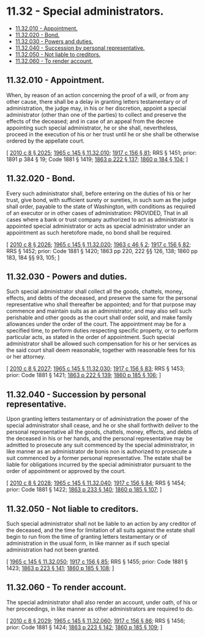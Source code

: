 # 11.32 - Special administrators.
* [11.32.010 - Appointment.](#1132010---appointment)
* [11.32.020 - Bond.](#1132020---bond)
* [11.32.030 - Powers and duties.](#1132030---powers-and-duties)
* [11.32.040 - Succession by personal representative.](#1132040---succession-by-personal-representative)
* [11.32.050 - Not liable to creditors.](#1132050---not-liable-to-creditors)
* [11.32.060 - To render account.](#1132060---to-render-account)
## 11.32.010 - Appointment.
When, by reason of an action concerning the proof of a will, or from any other cause, there shall be a delay in granting letters testamentary or of administration, the judge may, in his or her discretion, appoint a special administrator (other than one of the parties) to collect and preserve the effects of the deceased; and in case of an appeal from the decree appointing such special administrator, he or she shall, nevertheless, proceed in the execution of his or her trust until he or she shall be otherwise ordered by the appellate court.

\[ [2010 c 8 § 2025](https://lawfilesext.leg.wa.gov/biennium/2009-10/Pdf/Bills/Session%20Laws/Senate/6239-S.SL.pdf?cite=2010%20c%208%20§%202025); [1965 c 145 § 11.32.010](https://leg.wa.gov/CodeReviser/documents/sessionlaw/1965c145.pdf?cite=1965%20c%20145%20§%2011.32.010); [1917 c 156 § 81](https://leg.wa.gov/CodeReviser/documents/sessionlaw/1917c156.pdf?cite=1917%20c%20156%20§%2081); RRS § 1451; prior:  1891 p 384 § 19; Code 1881 § 1419; [1863 p 222 § 137](https://leg.wa.gov/CodeReviser/Pages/session_laws.aspx?cite=1863%20p%20222%20§%20137); [1860 p 184 § 104](https://leg.wa.gov/CodeReviser/Pages/session_laws.aspx?cite=1860%20p%20184%20§%20104); \]

## 11.32.020 - Bond.
Every such administrator shall, before entering on the duties of his or her trust, give bond, with sufficient surety or sureties, in such sum as the judge shall order, payable to the state of Washington, with conditions as required of an executor or in other cases of administration: PROVIDED, That in all cases where a bank or trust company authorized to act as administrator is appointed special administrator or acts as special administrator under an appointment as such heretofore made, no bond shall be required.

\[ [2010 c 8 § 2026](https://lawfilesext.leg.wa.gov/biennium/2009-10/Pdf/Bills/Session%20Laws/Senate/6239-S.SL.pdf?cite=2010%20c%208%20§%202026); [1965 c 145 § 11.32.020](https://leg.wa.gov/CodeReviser/documents/sessionlaw/1965c145.pdf?cite=1965%20c%20145%20§%2011.32.020); [1963 c 46 § 2](https://leg.wa.gov/CodeReviser/documents/sessionlaw/1963c46.pdf?cite=1963%20c%2046%20§%202); [1917 c 156 § 82](https://leg.wa.gov/CodeReviser/documents/sessionlaw/1917c156.pdf?cite=1917%20c%20156%20§%2082); RRS § 1452; prior: Code 1881 § 1420; 1863 pp 220, 222 §§ 126, 138; 1860 pp 183, 184 §§ 93, 105; \]

## 11.32.030 - Powers and duties.
Such special administrator shall collect all the goods, chattels, money, effects, and debts of the deceased, and preserve the same for the personal representative who shall thereafter be appointed; and for that purpose may commence and maintain suits as an administrator, and may also sell such perishable and other goods as the court shall order sold, and make family allowances under the order of the court. The appointment may be for a specified time, to perform duties respecting specific property, or to perform particular acts, as stated in the order of appointment. Such special administrator shall be allowed such compensation for his or her services as the said court shall deem reasonable, together with reasonable fees for his or her attorney.

\[ [2010 c 8 § 2027](https://lawfilesext.leg.wa.gov/biennium/2009-10/Pdf/Bills/Session%20Laws/Senate/6239-S.SL.pdf?cite=2010%20c%208%20§%202027); [1965 c 145 § 11.32.030](https://leg.wa.gov/CodeReviser/documents/sessionlaw/1965c145.pdf?cite=1965%20c%20145%20§%2011.32.030); [1917 c 156 § 83](https://leg.wa.gov/CodeReviser/documents/sessionlaw/1917c156.pdf?cite=1917%20c%20156%20§%2083); RRS § 1453; prior: Code 1881 § 1421; [1863 p 222 § 139](https://leg.wa.gov/CodeReviser/Pages/session_laws.aspx?cite=1863%20p%20222%20§%20139); [1860 p 185 § 106](https://leg.wa.gov/CodeReviser/Pages/session_laws.aspx?cite=1860%20p%20185%20§%20106); \]

## 11.32.040 - Succession by personal representative.
Upon granting letters testamentary or of administration the power of the special administrator shall cease, and he or she shall forthwith deliver to the personal representative all the goods, chattels, money, effects, and debts of the deceased in his or her hands, and the personal representative may be admitted to prosecute any suit commenced by the special administrator, in like manner as an administrator de bonis non is authorized to prosecute a suit commenced by a former personal representative. The estate shall be liable for obligations incurred by the special administrator pursuant to the order of appointment or approved by the court.

\[ [2010 c 8 § 2028](https://lawfilesext.leg.wa.gov/biennium/2009-10/Pdf/Bills/Session%20Laws/Senate/6239-S.SL.pdf?cite=2010%20c%208%20§%202028); [1965 c 145 § 11.32.040](https://leg.wa.gov/CodeReviser/documents/sessionlaw/1965c145.pdf?cite=1965%20c%20145%20§%2011.32.040); [1917 c 156 § 84](https://leg.wa.gov/CodeReviser/documents/sessionlaw/1917c156.pdf?cite=1917%20c%20156%20§%2084); RRS § 1454; prior: Code 1881 § 1422; [1863 p 233 § 140](https://leg.wa.gov/CodeReviser/Pages/session_laws.aspx?cite=1863%20p%20233%20§%20140); [1860 p 185 § 107](https://leg.wa.gov/CodeReviser/Pages/session_laws.aspx?cite=1860%20p%20185%20§%20107); \]

## 11.32.050 - Not liable to creditors.
Such special administrator shall not be liable to an action by any creditor of the deceased, and the time for limitation of all suits against the estate shall begin to run from the time of granting letters testamentary or of administration in the usual form, in like manner as if such special administration had not been granted.

\[ [1965 c 145 § 11.32.050](https://leg.wa.gov/CodeReviser/documents/sessionlaw/1965c145.pdf?cite=1965%20c%20145%20§%2011.32.050); [1917 c 156 § 85](https://leg.wa.gov/CodeReviser/documents/sessionlaw/1917c156.pdf?cite=1917%20c%20156%20§%2085); RRS § 1455; prior: Code 1881 § 1423; [1863 p 223 § 141](https://leg.wa.gov/CodeReviser/Pages/session_laws.aspx?cite=1863%20p%20223%20§%20141); [1860 p 185 § 108](https://leg.wa.gov/CodeReviser/Pages/session_laws.aspx?cite=1860%20p%20185%20§%20108); \]

## 11.32.060 - To render account.
The special administrator shall also render an account, under oath, of his or her proceedings, in like manner as other administrators are required to do.

\[ [2010 c 8 § 2029](https://lawfilesext.leg.wa.gov/biennium/2009-10/Pdf/Bills/Session%20Laws/Senate/6239-S.SL.pdf?cite=2010%20c%208%20§%202029); [1965 c 145 § 11.32.060](https://leg.wa.gov/CodeReviser/documents/sessionlaw/1965c145.pdf?cite=1965%20c%20145%20§%2011.32.060); [1917 c 156 § 86](https://leg.wa.gov/CodeReviser/documents/sessionlaw/1917c156.pdf?cite=1917%20c%20156%20§%2086); RRS § 1456; prior: Code 1881 § 1424; [1863 p 223 § 142](https://leg.wa.gov/CodeReviser/Pages/session_laws.aspx?cite=1863%20p%20223%20§%20142); [1860 p 185 § 109](https://leg.wa.gov/CodeReviser/Pages/session_laws.aspx?cite=1860%20p%20185%20§%20109); \]

